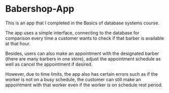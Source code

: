 # Babershop-App
This is an app that I completed in the Basics of database systems course.

The app uses a simple interface, connecting to the database for comparison every time a customer wants to check if that barber is available at that hour.

Besides, users can also make an appointment with the designated barber (there are many barbers in one store), adjust the appointment schedule as well as cancel the appointment if desired.

However, due to time limits, the app also has certain errors such as if the worker is not on a busy schedule, the customer can still make an appointment with that worker even if the worker is on schedule rest period.
